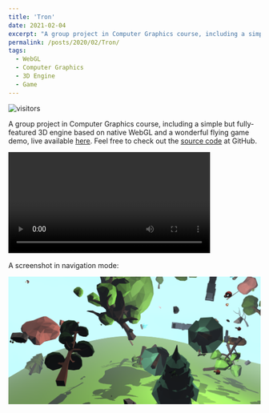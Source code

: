```yaml
---
title: 'Tron'
date: 2021-02-04
excerpt: "A group project in Computer Graphics course, including a simple but fully-featured 3D engine based on native WebGL and a wonderful flying game demo.<br/><img style='padding-top: 10px; width: 80%' src='/images/Tron_demo.png'>"
permalink: /posts/2020/02/Tron/
tags:
  - WebGL
  - Computer Graphics
  - 3D Engine
  - Game
---
```


![visitors](https://visitor-badge.laobi.icu/badge?page_id=ShawHaines.Tron)

A group project in Computer Graphics course, including a simple but fully-featured 3D engine based on native WebGL and a wonderful flying game demo, live available [here](http://code.vtu.life/Tron). Feel free to check out the [source code](https://github.com/ShawHaines/Tron) at GitHub.

<video controls="" autoplay="" name="media" style="width: 80%"><source src="/files/Tron_overview.mp4" type="video/mp4"></video>

A screenshot in navigation mode:

![demo](/images/Tron_demo.png)
